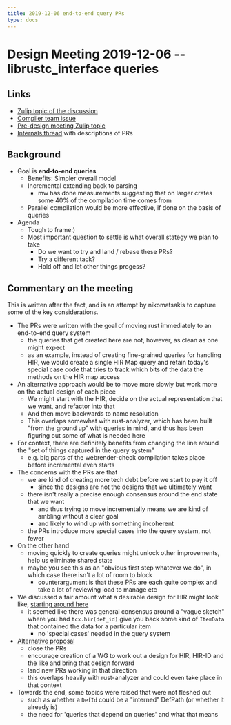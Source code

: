 ```yaml
---
title: 2019-12-06 end-to-end query PRs
type: docs
---
```


# Design Meeting 2019-12-06 -- librustc_interface queries

## Links

* [Zulip topic of the discussion](https://zulip-archive.rust-lang.org/131828tcompiler/75795designmeeting20191206.html)
* [Compiler team issue](https://github.com/rust-lang/compiler-team/issues/175)
* [Pre-design meeting Zulip topic](https://rust-lang.zulipchat.com/#narrow/stream/131828-t-compiler/topic/pre-design.20meeting.202019-12-05)
* [Internals thread](https://internals.rust-lang.org/t/migrating-rustc-interface-queries-to-proper-librustc-queries/10433) with descriptions of PRs

## Background

* Goal is **end-to-end queries**
    * Benefits: Simpler overall model
    * Incremental extending back to parsing
        * mw has done measurements suggesting that on larger crates some 40% of the compilation time comes from 
    * Parallel compilation would be more effective, if done on the basis of queries
* Agenda
    * Tough to frame:)
    * Most important question to settle is what overall stategy we plan to take
        * Do we want to try and land / rebase these PRs?
        * Try a different tack?
        * Hold off and let other things progess?

## Commentary on the meeting

This is written after the fact, and is an attempt by nikomatsakis to capture some of the key considerations.

* The PRs were written with the goal of moving rust immediately to an end-to-end query system
    * the queries that get created here are not, however, as clean as one might expect
    * as an example, instead of creating fine-grained queries for handling HIR, we would create a single HIR Map query and retain today's special case code that tries to track which bits of the data the methods on the HIR map access
* An alternative approach would be to move more slowly but work more on the actual design of each piece
    * We might start with the HIR, decide on the actual representation that we want, and refactor into that
    * And then move backwards to name resolution
    * This overlaps somewhat with rust-analyzer, which has been built "from the ground up" with queries in mind, and thus has been figuring out some of what is needed here
* For context, there are definitely benefits from changing the line around the "set of things captured in the query system"
    * e.g. big parts of the webrender-check compilation takes place before incremental even starts
* The concerns with the PRs are that
    * we are kind of creating more tech debt before we start to pay it off
        * since the designs are not the designs that we ultimately want
    * there isn't really a precise enough consensus around the end state that we want
        * and thus trying to move incrementally means we are kind of ambling without a clear goal
        * and likely to wind up with something incoherent
    * the PRs introduce more special cases into the query system, not fewer
* On the other hand
    * moving quickly to create queries might unlock other improvements, help us eliminate shared state
    * maybe you see this as an "obvious first step whatever we do", in which case there isn't a lot of room to block
        * counterargument is that these PRs are each quite complex and take a lot of reviewing load to manage etc
* We discussed a fair amount what a desirable design for HIR might look like, [starting around here](https://zulip-archive.rust-lang.org/131828tcompiler/75795designmeeting20191206.html#182771577)
    * it seemed like there was general consensus around a "vague sketch" where you had `tcx.hir(def_id)` give you back some kind of `ItemData` that contained the data for a particular item
        * no 'special cases' needed in the query system
* [Alternative proposal](https://zulip-archive.rust-lang.org/131828tcompiler/75795designmeeting20191206.html#182772402)
    * close the PRs
    * encourage creation of a WG to work out a design for HIR, HIR-ID and the like and bring that design forward
    * land new PRs working in that direction
    * this overlaps heavily with rust-analyzer and could even take place in that context
* Towards the end, some topics were raised that were not fleshed out
    * such as whether a `DefId` could be a "interned" DefPath (or whether it already is)
    * the need for 'queries that depend on queries' and what that means
